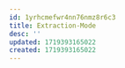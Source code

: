 ```yaml
---
id: 1yrhcmefwr4nn76nmz8r6c3
title: Extraction-Mode
desc: ''
updated: 1719393165022
created: 1719393165022
---
```

